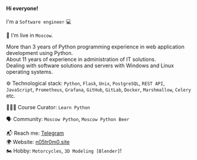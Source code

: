 #### Hi everyone!

I'm a `Software engineer` 💻

🌆 I'm live in `Moscow`.

More than 3 years of Python programming experience in web application development using Python.<br>
About 11 years of experience in administration of IT solutions.<br>
Dealing with software solutions and servers with Windows and Linux operating systems.<br>

⚙️ Technological stack: `Python`, `Flask`, `Unix`, `PostgreSQL`, `REST API`, `JavaScript`, `Prometheus`, `Grafana`, `GitHub`, `GitLab`, `Docker`, `Marshmallow`, `Celery` etc.

👨🏻‍🎓 Course Curator: `Learn Python`

🗣 Community: `Moscow Python`, `Moscow Python Beer`

📬 Reach me: [Telegram](https://t.me/n05tr0m0)<br />
🌍 Website: [n05tr0m0.site](https://n05tr0m0.site)<br />
🏍 Hobby: `Motorcycles`, `3D Modeling [Blender]`!<br />
